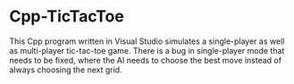 # Cpp-TicTacToe
This Cpp program written in Visual Studio simulates a single-player as well as multi-player tic-tac-toe game.
There is a bug in single-player mode that needs to be fixed, where the AI needs to choose the best move instead of always choosing the next grid.
